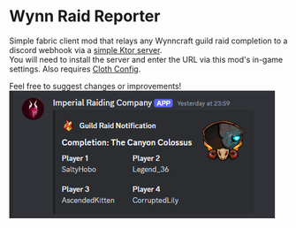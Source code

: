 # Wynn Raid Reporter

Simple fabric client mod that relays any Wynncraft guild raid completion to a discord webhook via a
[simple Ktor server](https://github.com/otcathatsya/wynn-raid-relay).<br>
You will need to install the server and enter the URL via this mod's in-game settings.
Also requires [Cloth Config](https://modrinth.com/mod/cloth-config/versions).

Feel free to suggest changes or improvements!<br>
![img.png](src/main/resources/assets/imp/imgs/discord_sample.png)